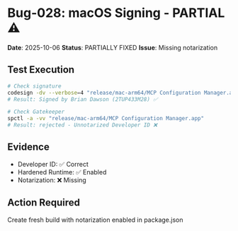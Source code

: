 # Bug-028: macOS Signing - PARTIAL ⚠️

**Date**: 2025-10-06
**Status**: PARTIALLY FIXED
**Issue**: Missing notarization

## Test Execution
```bash
# Check signature
codesign -dv --verbose=4 "release/mac-arm64/MCP Configuration Manager.app"
# Result: Signed by Brian Dawson (2TUP433M28) ✅

# Check Gatekeeper
spctl -a -vv "release/mac-arm64/MCP Configuration Manager.app"
# Result: rejected - Unnotarized Developer ID ❌
```

## Evidence
- Developer ID: ✅ Correct
- Hardened Runtime: ✅ Enabled
- Notarization: ❌ Missing

## Action Required
Create fresh build with notarization enabled in package.json
